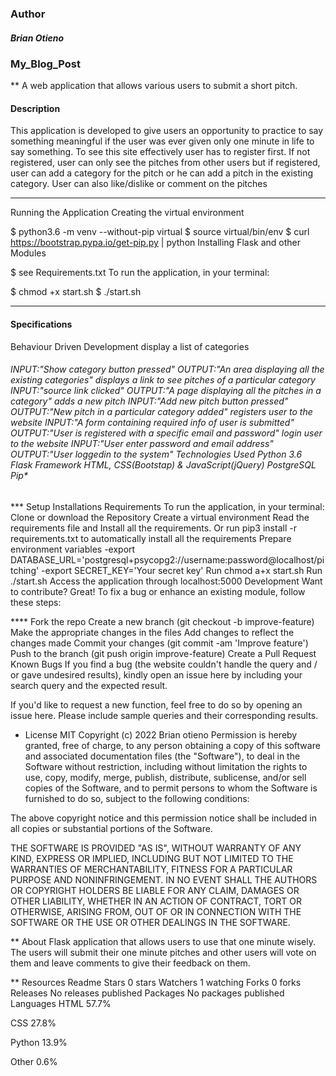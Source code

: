### Author
##### Brian Otieno
### My_Blog_Post
**  A web application that allows various users to submit a short pitch.

#### Description
This application is developed to give users an opportunity to practice to say something meaningful if the user was ever given only one minute in life to say something. To see this site effectively user has to register first. If not registered, user can only see the pitches from other users but if registered, user can add a category for the pitch or he can add a pitch in the existing category. User can also like/dislike or comment on the pitches


*****


Running the Application
Creating the virtual environment

  $ python3.6 -m venv --without-pip virtual
  $ source virtual/bin/env
  $ curl https://bootstrap.pypa.io/get-pip.py | python
Installing Flask and other Modules

  $ see Requirements.txt
To run the application, in your terminal:

  $ chmod +x start.sh
  $ ./start.sh





*****





#### Specifications

Behaviour Driven Development display a list of categories

 ###### INPUT:"Show category button pressed" OUTPUT:"An area displaying all the existing categories" displays a link to see pitches of a particular category INPUT:"source link clicked" OUTPUT:"A page displaying all the pitches in a category" adds a new pitch INPUT:"Add new pitch button pressed" OUTPUT:"New pitch in a particular category added" registers user to the website INPUT:"A form containing required info of user is submitted" OUTPUT:"User is registered with a specific email and password" login user to the website INPUT:"User enter password and email address" OUTPUT:"User loggedin to the system" Technologies Used Python 3.6 Flask Framework HTML, CSS(Bootstap) & JavaScript(jQuery) PostgreSQL Pip*

 *** Setup Installations Requirements
To run the application, in your terminal:
Clone or download the Repository
Create a virtual environment
Read the requirements file and Install all the requirements. Or run pip3 install -r requirements.txt to automatically install all the requirements
Prepare environment variables -export DATABASE_URL='postgresql+psycopg2://username:password@localhost/pitching' -export SECRET_KEY='Your secret key'
Run chmod a+x start.sh
Run ./start.sh
Access the application through localhost:5000 Development Want to contribute? Great!
To fix a bug or enhance an existing module, follow these steps:

**** Fork the repo Create a new branch (git checkout -b improve-feature) Make the appropriate changes in the files Add changes to reflect the changes made Commit your changes (git commit -am 'Improve feature') Push to the branch (git push origin improve-feature) Create a Pull Request Known Bugs If you find a bug (the website couldn't handle the query and / or gave undesired results), kindly open an issue here by including your search query and the expected result.

If you'd like to request a new function, feel free to do so by opening an issue here. Please include sample queries and their corresponding results.

* License
MIT Copyright (c) 2022 Brian otieno
Permission is hereby granted, free of charge, to any person obtaining a copy of this software and associated documentation files (the "Software"), to deal in the Software without restriction, including without limitation the rights to use, copy, modify, merge, publish, distribute, sublicense, and/or sell copies of the Software, and to permit persons to whom the Software is furnished to do so, subject to the following conditions:

The above copyright notice and this permission notice shall be included in all copies or substantial portions of the Software.

THE SOFTWARE IS PROVIDED "AS IS", WITHOUT WARRANTY OF ANY KIND, EXPRESS OR IMPLIED, INCLUDING BUT NOT LIMITED TO THE WARRANTIES OF MERCHANTABILITY, FITNESS FOR A PARTICULAR PURPOSE AND NONINFRINGEMENT. IN NO EVENT SHALL THE AUTHORS OR COPYRIGHT HOLDERS BE LIABLE FOR ANY CLAIM, DAMAGES OR OTHER LIABILITY, WHETHER IN AN ACTION OF CONTRACT, TORT OR OTHERWISE, ARISING FROM, OUT OF OR IN CONNECTION WITH THE SOFTWARE OR THE USE OR OTHER DEALINGS IN THE SOFTWARE.

** About Flask application that allows users to use that one minute wisely. The users will submit their one minute pitches and other users will vote on them and leave comments to give their feedback on them.

** Resources Readme Stars 0 stars Watchers 1 watching Forks 0 forks Releases No releases published Packages No packages published Languages HTML 57.7%

CSS 27.8%

Python 13.9%

Other 0.6%